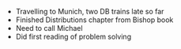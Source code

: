- Travelling to Munich, two DB trains late so far
- Finished Distributions chapter from Bishop book
- Need to call Michael
- Did first reading of problem solving